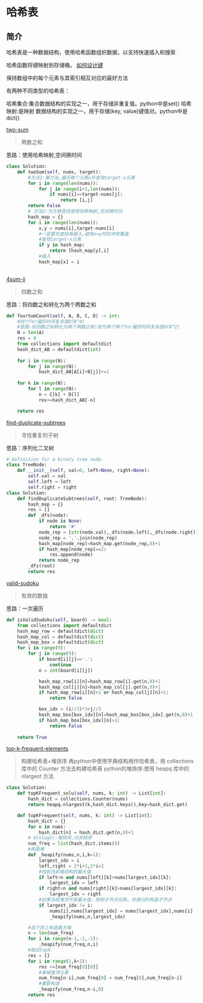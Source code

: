 # 哈希表

## 简介

哈希表是一种数据结构，使用哈希函数组织数据，以支持快速插入和搜索

哈希函数将键映射到存储桶。
[如何设计键](https://leetcode-cn.com/explore/learn/card/hash-table/206/practical-application-design-the-key/824/)

保持数组中的每个元素与其索引相互对应的最好方法

有两种不同类型的哈希表：

哈希集合:集合数据结构的实现之一，用于存储非重复值。python中是set()
哈希映射:是映射 数据结构的实现之一，用于存储(key, value)键值对。python中是dict()

[two-sum](https://leetcode-cn.com/problems/two-sum/)

> 两数之和

思路：使用哈希映射,空间换时间

```python
class Solution:
    def twoSum(self, nums, target):
        #方法1:暴力法,遍历每个元素x并查找target-x元素
        for i in range(len(nums)):
            for j in range(i+1,len(nums)):
                if nums[i]==target-nums[j]:
                    return [i,j]
        return False
        # 方法2:为方便查找使用哈希映射,空间换时间
        hash_map = {}
        for i in range(len(nums)):
            x,y = nums[i],target-nums[i]
            #一定要先查找再插入,避免x=y时的冲突覆盖
            #查找target-x元素
            if y in hash_map:
                return [hash_map[y],i]
            #插入
            hash_map[x] = i
            

```



[4sum-ii](https://leetcode-cn.com/problems/4sum-ii/)

> 四数之和

思路：将四数之和转化为两个两数之和

```python
def fourSumCount(self, A, B, C, D) -> int:
    #四个for遍历时间复杂度O(N^4)
    #思路:将四数之和转化为两个两数之和:改为两个两个for遍历时间复杂度O(N^2)
    N = len(A)
    res = 0
    from collections import defaultdict
    hash_dict_AB = defaultdict(int)
    
    for i in range(N):
        for j in range(N):
            hash_dict_AB[A[i]+B[j]]+=1
    
    for k in range(N):
        for l in range(N):
            n = C[k] + D[l]
            res+=hash_dict_AB[-n]

    return res

```




[find-duplicate-subtrees](https://leetcode-cn.com/problems/find-duplicate-subtrees/)

> 寻找重复的子树

思路：序列化二叉树

```python
# Definition for a binary tree node.
class TreeNode:
    def __init__(self, val=0, left=None, right=None):
        self.val = val
        self.left = left
        self.right = right
class Solution:
    def findDuplicateSubtrees(self, root: TreeNode):
        hash_map = {}
        res = []
        def _dfs(node):
            if node is None:
                return '#'
            node_rep = [str(node.val),_dfs(node.left),_dfs(node.right)]
            node_rep = ','.join(node_rep)
            hash_map[node_rep]=hash_map.get(node_rep,0)+1
            if hash_map[node_rep]==2:
                res.append(node)
            return node_rep
        _dfs(root)
        return res
```


[valid-sudoku](https://leetcode-cn.com/problems/valid-sudoku/)

> 有效的数独

思路：一次遍历

```python
def isValidSudoku(self, board) -> bool:
    from collections import defaultdict
    hash_map_row = defaultdict(dict)
    hash_map_col = defaultdict(dict)
    hash_map_box = defaultdict(dict)
    for i in range(9):
        for j in range(9):
            if board[i][j]=='.':
                continue
            n = int(board[i][j])

            hash_map_row[i][n]=hash_map_row[i].get(n,0)+1
            hash_map_col[j][n]=hash_map_col[j].get(n,0)+1
            if hash_map_row[i][n]>1 or hash_map_col[j][n]>1:
                return False

            box_idx = (i//3)*3+j//3
            hash_map_box[box_idx][n]=hash_map_box[box_idx].get(n,0)+1
            if hash_map_box[box_idx][n]>1:
                return False
    
    return True

```


[top-k-frequent-elements](https://leetcode-cn.com/problems/top-k-frequent-elements/)

> 构建哈希表+堆排序
> 再python中使用字典结构用作哈希表，用 collections 库中的 Counter 方法去构建哈希表
> python的堆排序:使用 heapq 库中的 nlargest 方法

```python
class Solution:
    def topKFrequent_solu(self, nums, k: int) -> List[int]:
        hash_dict = collections.Counter(nums)
        return heapq.nlargest(k,hash_dict.keys(),key=hash_dict.get)

    def topKFrequent(self, nums, k: int) -> List[int]:
        hash_dict = {}
        for n in nums:
            hash_dict[n] = hash_dict.get(n,0)+1
        # O(nlogn):堆排序,归并排序
        num_freq = list(hash_dict.items())
        #构造堆
        def _heapify(nums,n,i,k=1):
            largest_idx = i
            left,right = 2*i+1,2*i+2
            #找到当前堆结构的最大值
            if left<n and nums[left][k]>nums[largest_idx][k]:
                largest_idx = left
            if right<n and nums[right][k]>nums[largest_idx][k]:
                largest_idx = right
            #如果当前堆顶不是最大值，则和子节点交换，并递归的构造子节点
            if largest_idx != i:
                nums[i],nums[largest_idx] = nums[largest_idx],nums[i]
                _heapify(nums,n,largest_idx)

        #自下而上构造最大堆
        n = len(num_freq)
        for i in range(n-1,-1,-1):
            _heapify(num_freq,n,i)
        #取出topk
        res = []
        for i in range(1,k+1):
            res +=[num_freq[0][0]]
            #拿掉堆顶元素
            num_freq[n-i],num_freq[0] = num_freq[0],num_freq[n-i]
            #重新构造
            _heapify(num_freq,n-i,0)
        return res

```